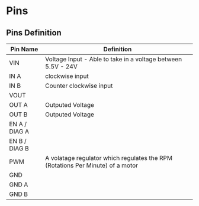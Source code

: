 # Pins

## Pins Definition
 
| Pin Name | Definition |
| -------- | ---------- |
| VIN | Voltage Input - Able to take in a voltage between 5.5V - 24V|
| IN A | clockwise input |
| IN B | Counter clockwise input |
| VOUT | |
| OUT A | Outputed Voltage |
| OUT B | Outputed Voltage | 
| EN A / DIAG A | |
| EN B / DIAG B | |
| PWM | A volatage regulator which regulates the RPM (Rotations Per Minute) of a motor|
| GND | |
| GND A | |
| GND B | |

